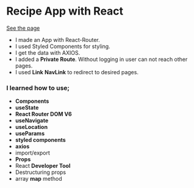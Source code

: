 # Recipe App with React

[See the page](https://recipe-app-react-routerv6.vercel.app/)

* I made an App with React-Router.
* I used Styled Components for styling.
* I get the data with AXIOS.
* I added a <b>Private Route</b>. Without logging in user can not reach other pages.
* I used <b>Link</b> <b>NavLink</b> to redirect to desired pages.

### I learned how to use;
  - <b>Components</b>
  - <b>useState</b>
  - <b>React Router DOM V6</b>
  - <b>useNavigate</b>
  - <b>useLocation</b>
  - <b>useParams</b>
  - <b>styled components</b>
  - <b>axios</b>
  - import/export
  - <b>Props</b>
  - React <b>Developer Tool</b>
  - Destructuring props
  - array <b>map</b> method
